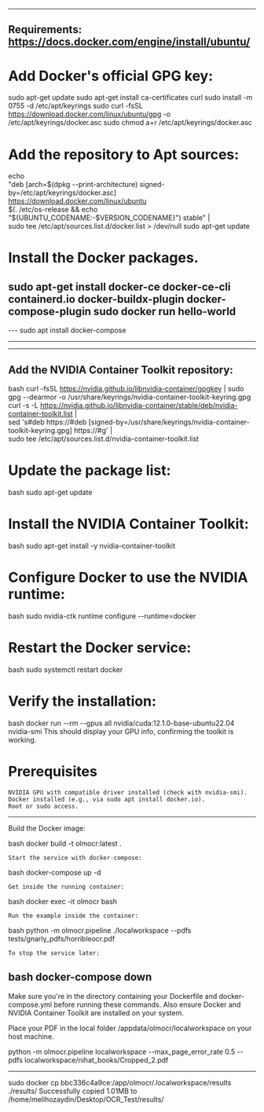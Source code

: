 ------------------------------------------------------
Requirements:
https://docs.docker.com/engine/install/ubuntu/
--- 
# Add Docker's official GPG key:
sudo apt-get update
sudo apt-get install ca-certificates curl
sudo install -m 0755 -d /etc/apt/keyrings
sudo curl -fsSL https://download.docker.com/linux/ubuntu/gpg -o /etc/apt/keyrings/docker.asc
sudo chmod a+r /etc/apt/keyrings/docker.asc

# Add the repository to Apt sources:
echo \
  "deb [arch=$(dpkg --print-architecture) signed-by=/etc/apt/keyrings/docker.asc] https://download.docker.com/linux/ubuntu \
  $(. /etc/os-release && echo "${UBUNTU_CODENAME:-$VERSION_CODENAME}") stable" | \
  sudo tee /etc/apt/sources.list.d/docker.list > /dev/null
sudo apt-get update

# Install the Docker packages.

sudo apt-get install docker-ce docker-ce-cli containerd.io docker-buildx-plugin docker-compose-plugin
sudo docker run hello-world
---

--- sudo apt install docker-compose

------------------------------------------------------
------------------------------------------------------
Add the NVIDIA Container Toolkit repository:
------------------------------------------------------

bash
curl -fsSL https://nvidia.github.io/libnvidia-container/gpgkey | sudo gpg --dearmor -o /usr/share/keyrings/nvidia-container-toolkit-keyring.gpg
curl -s -L https://nvidia.github.io/libnvidia-container/stable/deb/nvidia-container-toolkit.list | \
    sed 's#deb https://#deb [signed-by=/usr/share/keyrings/nvidia-container-toolkit-keyring.gpg] https://#g' | \
    sudo tee /etc/apt/sources.list.d/nvidia-container-toolkit.list

# Update the package list:
bash
sudo apt-get update

# Install the NVIDIA Container Toolkit:
bash
sudo apt-get install -y nvidia-container-toolkit

# Configure Docker to use the NVIDIA runtime:
bash
sudo nvidia-ctk runtime configure --runtime=docker

# Restart the Docker service:
bash
sudo systemctl restart docker

# Verify the installation:
bash
    docker run --rm --gpus all nvidia/cuda:12.1.0-base-ubuntu22.04 nvidia-smi
    This should display your GPU info, confirming the toolkit is working.

# Prerequisites

    NVIDIA GPU with compatible driver installed (check with nvidia-smi).
    Docker installed (e.g., via sudo apt install docker.io).
    Root or sudo access.

------------------------------------------------------
Build the Docker image:

bash
docker build -t olmocr:latest .

    Start the service with docker-compose:

bash
docker-compose up -d

    Get inside the running container:

bash
docker exec -it olmocr bash

    Run the example inside the container:

bash
python -m olmocr.pipeline ./localworkspace --pdfs tests/gnarly_pdfs/horribleocr.pdf

    To stop the service later:

bash
docker-compose down
------------------------------------------------------
Make sure you're in the directory containing your Dockerfile and docker-compose.yml before running these commands. Also ensure Docker and NVIDIA Container Toolkit are installed on your system.


Place your PDF in the local folder /appdata/olmocr/localworkspace on your host machine.

python -m olmocr.pipeline localworkspace --max_page_error_rate 0.5 --pdfs localworkspace/nihat_books/Cropped_2.pdf
********
sudo docker cp bbc336c4a9ce:/app/olmocr/.localworkspace/results ./results/
Successfully copied 1.01MB to /home/melihozaydin/Desktop/OCR_Test/results/
